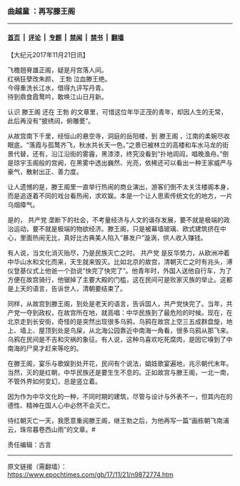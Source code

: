 ### 曲越童 ：再写滕王阁

---

#### [首页](../../../..?n9872774) &nbsp;|&nbsp; [评论](../../../../../epoch-comment?n9872774) &nbsp;|&nbsp; [专题](../../../../../epoch-special?n9872774) &nbsp;|&nbsp; [禁闻](../../../../../epoch-news?n9872774) &nbsp;|&nbsp; [禁书](../../../../../books?n9872774) &nbsp;|&nbsp; [翻墙](https://github.com/gfw-breaker/nogfw/blob/master/README.md?n9872774)


<div class="post_content" id="artbody" itemprop="articleBody">
 <!-- article content begin -->
 <p>
  【大纪元2017年11月21日讯】
 </p>
 <p>
  飞檐翘脊雄正阁，疑是月宫落人间。
  <br/>
  红祸狂孽改朱颜，
  <ok href="https://www.epochtimes.com/gb/tag/%E7%8E%8B%E5%8B%83.html">
   王勃
  </ok>
  泣血滕王绝。
  <br/>
  今得重洗长江水，借得九评写丹青。
  <br/>
  待到鼎食霞鹜吟，敢唤江山日月新。
 </p>
 <p>
  认识
  <ok href="https://www.epochtimes.com/gb/tag/%E6%BB%95%E7%8E%8B%E9%98%81.html">
   滕王阁
  </ok>
  还在
  <ok href="https://www.epochtimes.com/gb/tag/%E7%8E%8B%E5%8B%83.html">
   王勃
  </ok>
  的文章里，可惜这位年华正茂的青年，却因人生的无常，此后再没有“披绣闼，俯雕甍”。
 </p>
 <p>
  从故宫南下千里，经恒山的悬空寺，洞庭的岳阳楼，到
  <ok href="https://www.epochtimes.com/gb/tag/%E6%BB%95%E7%8E%8B%E9%98%81.html">
   滕王阁
  </ok>
  ，江南的柔婉尽收眼底。“落霞与孤鹜齐飞，秋水共长天一色。”之景已被林立的高楼和车水马龙的街景代替，还有，沿江沿街的雾霾，黑漆漆，终究没看到“扑地闾阎，唱晚渔舟。”倒是琼宇玉阁般的宫阙，在黑雾中透出巍然、光亮，依稀还可以看出一种王家威严与豪气，散射出正、善力度。
 </p>
 <p>
  让人遗憾的是，滕王阁里一直举行热闹的商业演出，游客们倒不太关注楼阁本身，而是追逐着不同的戏台看热闹，求欢娱。本是一个让人思索传统文化的地方，一片乌烟瘴气。
 </p>
 <p>
  是的，
  <ok href="https://www.epochtimes.com/gb/tag/%E5%85%B1%E4%BA%A7%E5%85%9A.html">
   共产党
  </ok>
  垄断下的社会，不考量经济与人文的谐存发展，要不就是极端的政治运动，要不就是极端的物欲经济。滕王阁，只是被幕墙玻璃、欧式建筑挤在中心，里面热闹无比，真好比古典美人陷入“暴发户”漩涡，供人收入赚钱。
 </p>
 <p>
  有人说，当文化消灭贻尽，乃是民族灭亡之时。
  <ok href="https://www.epochtimes.com/gb/tag/%E5%85%B1%E4%BA%A7%E5%85%9A.html">
   共产党
  </ok>
  是反华势力，从欧洲冲着中华山水和文化而来，天生就来毁灭。比如北京的故宫，清朝灭亡之时有兆头，溥仪登基仪式上他爸一个劲说“快完了快完了”。他青年时，外国人送他自行车，为了方便在故宫骑行，他锯掉了主要大殿的门槛，这在民间可是败家灭族的举止。这都是上天的语言，告诉世人，清朝要结束了。
 </p>
 <p>
  同样，从故宫到滕王阁，到处是老天的语言，告诉国人，共产党快完了。当年，共产党一夺到政权，在故宫所在地，就高唱：中华民族到了最危险的时候。现在，在北京走到长安街，奇怪的是突然出现很多乌鸦，乌鸦在故宫上空三五成群盘旋，地上、墙上、屋顶到处是鸟屎，从北海公园靠近中南海一角看，很多乌鸦从那飞来。
  <br/>
  乌鸦在民间是不吉和灾祸的象征。有人说，这种乌喜欢吃死腐肉，是因它嗅到了中南海的尸臭才赶来等吃的。
 </p>
 <p>
  在滕王阁，宴乐与歌娱到处开花，民间有个说法，娼妓歌宴遍地，兆示朝代末年。当然，灭的是红朝，中华民族还是要生生不息的。正如故宫与滕王阁，一北一南，不管外界如何变幻，总是竖立着。
 </p>
 <p>
  因为作为中华文化的一种，不同时期的建筑，尽管与设计与外表不一，但其内在的德性、精神在国人心中必然不会灭亡。
 </p>
 <p>
  待红朝灭亡一天，我愿意重阅滕王阁，继王勃之后，为他再写一篇“画栋朝飞南浦云，珠帘暮卷西山雨”的文章。#
 </p>
 <p>
  责任编辑：古言
 </p>
 <!-- article content end -->
 <div id="below_article_ad">
 </div>
</div>


---

原文链接（需翻墙）：https://www.epochtimes.com/gb/17/11/21/n9872774.htm
